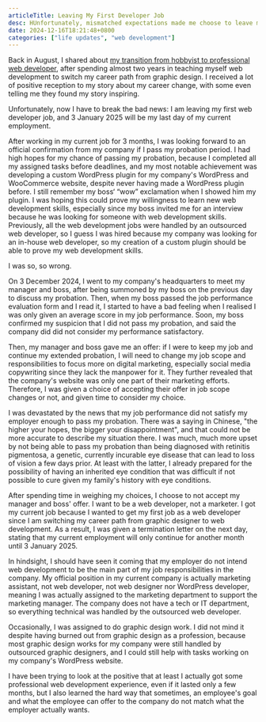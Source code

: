 ```yaml
---
articleTitle: Leaving My First Developer Job
desc: HUnfortunately, mismatched expectations made me choose to leave my first job as a web developer, effective in January 2025.
date: 2024-12-16T18:21:48+0800
categories: ["life updates", "web development"]
---
```


Back in August, I shared about [my transition from hobbyist to professional web developer](2024-08-18-from-hobbyist-to-professional-web-developer.md), after spending almost two years in teaching myself web development to switch my career path from graphic design. I received a lot of positive reception to my story about my career change, with some even telling me they found my story inspiring.

Unfortunately, now I have to break the bad news: I am leaving my first web developer job, and 3 January 2025 will be my last day of my current employment.

After working in my current job for 3 months, I was looking forward to an official confirmation from my company if I pass my probation period. I had high hopes for my chance of passing my probation, because I completed all my assigned tasks before deadlines, and my most notable achievement was developing a custom WordPress plugin for my company's WordPress and WooCommerce website, despite never having made a WordPress plugin before. I still remember my boss‘ “wow” exclamation when I showed him my plugin. I was hoping this could prove my willingness to learn new web development skills, especially since my boss invited me for an interview because he was looking for someone with web development skills. Previously, all the web development jobs were handled by an outsourced web developer, so I guess I was hired because my company was looking for an in-house web developer, so my creation of a custom plugin should be able to prove my web development skills.

I was so, so wrong.

On 3 December 2024, I went to my company's headquarters to meet my manager and boss, after being summoned by my boss on the previous day to discuss my probation. Then, when my boss passed the job performance evaluation form and I read it, I started to have a bad feeling when I realised I was only given an average score in my job performance. Soon, my boss confirmed my suspicion that I did not pass my probation, and said the company did did not consider my performance satisfactory.

Then, my manager and boss gave me an offer: if I were to keep my job and continue my extended probation, I will need to change my job scope and responsibilities to focus more on digital marketing, especially social media copywriting since they lack the manpower for it. They further revealed that the company's website was only one part of their marketing efforts. Therefore, I was given a choice of accepting their offer in job scope changes or not, and given time to consider my choice.

I was devastated by the news that my job performance did not satisfy my employer enough to pass my probation. There was a saying in Chinese, "the higher your hopes, the bigger your disappointment", and that could not be more accurate to describe my situation there. I was much, much more upset by not being able to pass my probation than being diagnosed with retinitis pigmentosa, a genetic, currently incurable eye disease that can lead to loss of vision a few days prior. At least with the latter, I already prepared for the possibility of having an inherited eye condition that was difficult if not possible to cure given my family's history with eye conditions.

After spending time in weighing my choices, I choose to not accept my manager and boss' offer. I want to be a web developer, not a marketer. I got my current job because I wanted to get my first job as a web developer since I am switching my career path from graphic designer to web development. As a result, I was given a termination letter on the next day, stating that my current employment will only continue for another month until 3 January 2025.

In hindsight, I should have seen it coming that my employer do not intend web development to be the main part of my job responsibilities in the company. My official position in my current company is actually marketing assistant, not web developer, not web designer nor WordPress developer, meaning I was actually assigned to the marketing department to support the marketing manager. The company does not have a tech or IT department, so everything technical was handled by the outsourced web developer.

Occasionally, I was assigned to do graphic design work. I did not mind it despite having burned out from graphic design as a profession, because most graphic design works for my company were still handled by outsourced graphic designers, and I could still help with tasks working on my company's WordPress website.

I have been trying to look at the positive that at least I actually got some professional web development experience, even if it lasted only a few months, but I also learned the hard way that sometimes, an employee's goal and what the employee can offer to the company do not match what the employer actually wants.